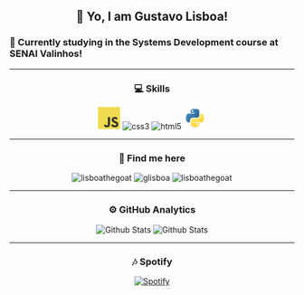 <p align="center">
  <h2  align="center"> 👋 Yo, I am Gustavo Lisboa!</h2>
  <h3> 🚀 Currently studying in the Systems Development course at SENAI Valinhos!</h3>
</p>


---

<h3 align="center">💻 Skills</h3>
<p align="center">
  <img src="https://raw.githubusercontent.com/devicons/devicon/master/icons/javascript/javascript-original.svg" alt="javascript" width="40" height="40"/>
  <img src="https://cdn.jsdelivr.net/gh/devicons/devicon@latest/icons/css3/css3-original.svg" alt="css3" width="40" height="40" />
  <img src="https://cdn.jsdelivr.net/gh/devicons/devicon@latest/icons/html5/html5-original.svg" alt="html5" width="40" height="40" />
  <img src="https://raw.githubusercontent.com/devicons/devicon/master/icons/python/python-original.svg" alt="python" width="40" height="40"/>
</p>

---

<h3 align="center">📲 Find me here</h3>
<p align="center">
  <a href="https://twitter.com/lisboathegoat" style="text-decoration: none;" target="">
    <img src="https://raw.githubusercontent.com/rahuldkjain/github-profile-readme-generator/master/src/images/icons/Social/twitter.svg" alt="lisboathegoat" height="30" width="40" />
  </a>
  <a href="https://linkedin.com/in/glisboa" style="text-decoration: none;" target="">
   <img src="https://raw.githubusercontent.com/rahuldkjain/github-profile-readme-generator/master/src/images/icons/Social/linked-in-alt.svg" alt="glisboa" height="30" width="40" />
  </a>
  <a href="https://instagram.com/lisboathegoat" style="text-decoration: none;" target="">
    <img src="https://raw.githubusercontent.com/rahuldkjain/github-profile-readme-generator/master/src/images/icons/Social/instagram.svg" alt="lisboathegoat" height="30" width="40" />
  </a>
</p>

---

<h3 align="center" >⚙️ GitHub Analytics</h3>
<p align="center">
  <img src="https://github-readme-stats.vercel.app/api?username=lisboathecoder&theme=dark&show_icons=true&hide_border=true&count_private=true" alt="Github Stats" />
  <img src="https://github-readme-stats.hackclub.dev/api/wakatime?username=9799&api_domain=hackatime.hackclub.com&&custom_title=Hackatime+Stats&layout=compact&cache_seconds=0&langs_count=8&theme=dark" alt="Github Stats" />
</p>

---
 <h3 align="center">🎶 Spotify</h3>
<p align="center">
  <a href="https://open.spotify.com/user/31xx2gzqtyqlw7zlu2p3t6u255dq" target="_blank">
    <img src="https://spotify-github-profile.kittinanx.com/api/view?uid=31xx2gzqtyqlw7zlu2p3t6u255dq&cover_image=true&theme=compact&show_offline=false&background_color=000000&interchange=true" alt="Spotify" />
  </a>
</p>








